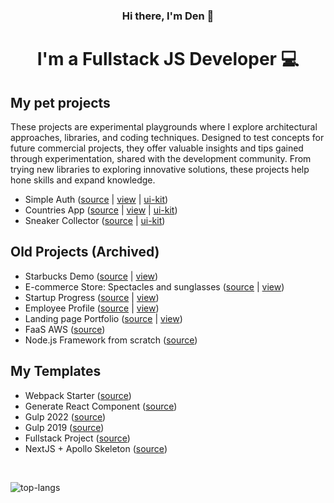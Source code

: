 <div align="center">

<h3>Hi there, I'm <strong>Den 👋</strong></h3>

<h1>I'm a Fullstack JS Developer 💻</h1>
</div>

## My pet projects

These projects are experimental playgrounds where I explore architectural approaches, libraries, and coding techniques. Designed to test concepts for future commercial projects, they offer valuable insights and tips gained through experimentation, shared with the development community. From trying new libraries to exploring innovative solutions, these projects help hone skills and expand knowledge.

- Simple Auth ([source](https://github.com/themse/simple-auth) | [view](https://simple-auth-smoky.vercel.app) | [ui-kit](https://simple-auth-storybook.vercel.app))
- Countries App ([source](https://github.com/themse/countries-app) | [view](https://countries-app-test.vercel.app/) | [ui-kit](https://countries-app-sb.vercel.app/))
- Sneaker Collector ([source](https://github.com/themse/sncollection) | [ui-kit](https://sncollection-sb.vercel.app))

## Old Projects (Archived)

- Starbucks Demo ([source](https://github.com/themse/starbucks-demo) | [view](https://sb-demo.vercel.app/))
- E-commerce Store: Spectacles and sunglasses ([source](https://github.com/themse/spectacles-sunglasses) | [view](https://spectacles-sunglasses.vercel.app/))
- Startup Progress ([source](https://github.com/themse/startup-progress-frontend) | [view](https://startup-progress-frontend.vercel.app/))
- Employee Profile ([source](https://github.com/themse/pp-employee-profile) | [view](https://pp-employee-profile.vercel.app/))
- Landing page Portfolio ([source](https://github.com/themse/pp-landing-page-portfolio) | [view](https://pp-landing-page-portfolio.vercel.app/))
- FaaS AWS ([source](https://github.com/themse/pp-faas-aws))
- Node.js Framework from scratch ([source](https://github.com/themse/pp-node-framework))

## My Templates

- Webpack Starter ([source](https://github.com/themse/tpl-webpack-starter))
- Generate React Component ([source](https://github.com/themse/tpl-grc))
- Gulp 2022 ([source](https://github.com/themse/tpl-gulp-2022))
- Gulp 2019 ([source](https://github.com/themse/tpl-gulp-2019))
- Fullstack Project ([source](https://github.com/themse/tpl-fullstack-nextjs-apollo))
- NextJS + Apollo Skeleton ([source](https://github.com/themse/tpl-nextjs-apollo))
<br /> 

![top-langs](https://github-readme-stats.vercel.app/api/top-langs/?username=themse&theme=blue-green)

